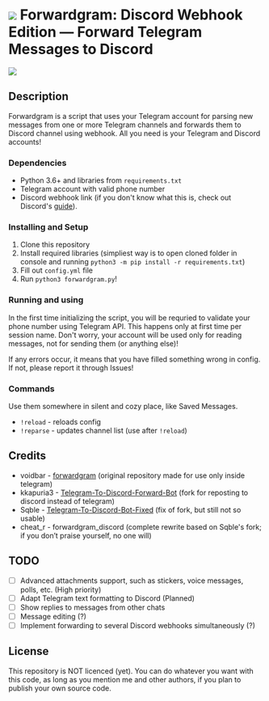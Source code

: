 # <img src="resources/bricksmol.gif"> Forwardgram: Discord Webhook Edition — Forward Telegram Messages to Discord

<img src="resources/itjustworks.png">

## Description
Forwardgram is a script that uses your Telegram account for parsing new messages from one or more Telegram channels and forwards them to Discord channel using webhook. All you need is your Telegram and Discord accounts!

### Dependencies
- Python 3.6+ and libraries from `requirements.txt`
- Telegram account with valid phone number
- Discord webhook link (if you don't know what this is, check out Discord's [guide](https://support.discord.com/hc/en-us/articles/228383668-Intro-to-Webhooks)).

### Installing and Setup
1. Clone this repository
2. Install required libraries (simpliest way is to open cloned folder in console and running `python3 -m pip install -r requirements.txt`)
3. Fill out `config.yml` file
4. Run `python3 forwardgram.py`!

### Running and using
In the first time initializing the script, you will be requried to validate your phone number using Telegram API. This happens only at first time per session name. Don't worry, your account will be used only for reading messages, not for sending them (or anything else)!

If any errors occur, it means that you have filled something wrong in config. If not, please report it through Issues!

### Commands
Use them somewhere in silent and cozy place, like Saved Messages.
- `!reload` - reloads config
- `!reparse` - updates channel list (use after `!reload`)

## Credits
* voidbar - [forwardgram](https://github.com/voidbar/forwardgram) (original repository made for use only inside telegram)
* kkapuria3 - [Telegram-To-Discord-Forward-Bot](https://github.com/kkapuria3/Telegram-To-Discord-Forward-Bot) (fork for reposting to discord instead of telegram)
* Sqble - [Telegram-To-Discord-Bot-Fixed](https://github.com/Sqble/Telegram-To-Discord-Bot-Fixed) (fix of fork, but still not so usable)
* cheat_r - forwardgram_discord (complete rewrite based on Sqble's fork; if you don’t praise yourself, no one will)

## TODO
- [ ] Advanced attachments support, such as stickers, voice messages, polls, etc. (High priority)
- [ ] Adapt Telegram text formatting to Discord (Planned)
- [ ] Show replies to messages from other chats
- [ ] Message editing (?)
- [ ] Implement forwarding to several Discord webhooks simultaneously (?)

## License
This repository is NOT licenced (yet). You can do whatever you want with this code, as long as you mention me and other authors, if you plan to publish your own source code.
